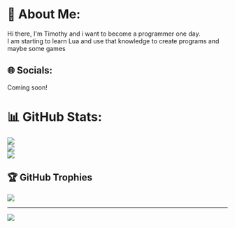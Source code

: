 # 💫 About Me:
Hi there, I'm Timothy and i want to become a programmer one day. <br>I am starting to learn Lua and use that knowledge to create programs and maybe some games<br>


## 🌐 Socials:
Coming soon!
# 📊 GitHub Stats:
![](https://github-readme-stats.vercel.app/api?username=timothy-kuznecov&theme=merko&hide_border=false&include_all_commits=false&count_private=false)<br/>
![](https://nirzak-streak-stats.vercel.app/?user=timothy-kuznecov&theme=merko&hide_border=false)<br/>
![](https://github-readme-stats.vercel.app/api/top-langs/?username=timothy-kuznecov&theme=merko&hide_border=false&include_all_commits=false&count_private=false&layout=compact)

## 🏆 GitHub Trophies
![](https://github-profile-trophy.vercel.app/?username=timothy-kuznecov&theme=radical&no-frame=false&no-bg=true&margin-w=4)

---
[![](https://visitcount.itsvg.in/api?id=timothy-kuznecov&icon=0&color=0)](https://visitcount.itsvg.in)

<!-- Proudly created with GPRM ( https://gprm.itsvg.in ) -->
